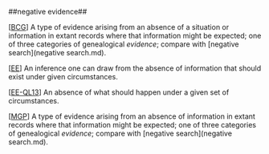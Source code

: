 ##negative evidence##

\[[BCG](SOURCES.md#BCG)\] A type of evidence arising from an absence of a situation or information in extant records where that information might be expected; one of three categories of genealogical *evidence*; compare with [negative search](negative search.md).

\[[EE](SOURCES.md#EE)\]  An inference one can draw from the absence of information that should exist under given circumstances.

\[[EE-QL13](SOURCES.md#EE-QL13)\] An absence of what should happen under a given set of circumstances.

\[[MGP](SOURCES.md#MGP)\] A type of evidence arising from an absence of information in extant records where that information might be expected; one of three categories of genealogical *evidence*; compare with [negative search](negative search.md).
